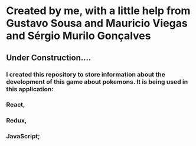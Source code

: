 # Created by me, with a little help from Gustavo Sousa and Mauricio Viegas and Sérgio Murilo Gonçalves

## Under Construction....

### I created this repository to store information about the development of this game about pokemons. It is being used in this application:
### React,
### Redux,
### JavaScript;
